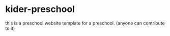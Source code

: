 # kider-preschool
this is a preschool website template for a preschool. (anyone can contribute to it)
